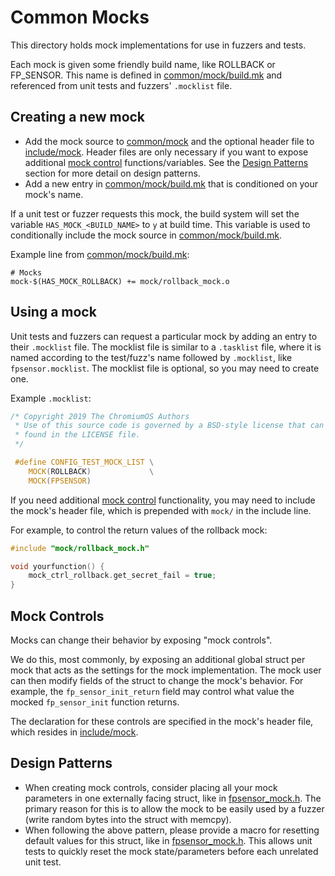 # Common Mocks

This directory holds mock implementations for use in fuzzers and tests.

Each mock is given some friendly build name, like ROLLBACK or FP_SENSOR. This
name is defined in [common/mock/build.mk](build.mk) and referenced from unit
tests and fuzzers' `.mocklist` file.

## Creating a new mock

*   Add the mock source to [common/mock](/common/mock) and the optional header
    file to [include/mock](/include/mock). Header files are only necessary if
    you want to expose additional [mock control](#mock-controls)
    functions/variables. See the [Design Patterns](#design-patterns) section for
    more detail on design patterns.
*   Add a new entry in [common/mock/build.mk](build.mk) that is conditioned on
    your mock's name.

If a unit test or fuzzer requests this mock, the build system will set the
variable `HAS_MOCK_<BUILD_NAME>` to `y` at build time. This variable is used to
conditionally include the mock source in [common/mock/build.mk](build.mk).

Example line from [common/mock/build.mk](build.mk):

```make
# Mocks
mock-$(HAS_MOCK_ROLLBACK) += mock/rollback_mock.o
```

## Using a mock

Unit tests and fuzzers can request a particular mock by adding an entry to their
`.mocklist` file. The mocklist file is similar to a `.tasklist` file, where it
is named according to the test/fuzz's name followed by `.mocklist`, like
`fpsensor.mocklist`. The mocklist file is optional, so you may need to create
one.

Example `.mocklist`:

```c
/* Copyright 2019 The ChromiumOS Authors
 * Use of this source code is governed by a BSD-style license that can be
 * found in the LICENSE file.
 */

 #define CONFIG_TEST_MOCK_LIST \
    MOCK(ROLLBACK)             \
    MOCK(FPSENSOR)
```

If you need additional [mock control](#mock-controls) functionality, you may
need to include the mock's header file, which is prepended with `mock/` in the
include line.

For example, to control the return values of the rollback mock:

```c
#include "mock/rollback_mock.h"

void yourfunction() {
    mock_ctrl_rollback.get_secret_fail = true;
}
```

## Mock Controls

Mocks can change their behavior by exposing "mock controls".

We do this, most commonly, by exposing an additional global struct per mock that
acts as the settings for the mock implementation. The mock user can then modify
fields of the struct to change the mock's behavior. For example, the
`fp_sensor_init_return` field may control what value the mocked `fp_sensor_init`
function returns.

The declaration for these controls are specified in the mock's header file,
which resides in [include/mock](/include/mock).

## Design Patterns

*   When creating mock controls, consider placing all your mock parameters in
    one externally facing struct, like in
    [fpsensor_mock.h](/include/mock/fpsensor_mock.h). The primary reason for
    this is to allow the mock to be easily used by a fuzzer (write random bytes
    into the struct with memcpy).
*   When following the above pattern, please provide a macro for resetting
    default values for this struct, like in
    [fpsensor_mock.h](/include/mock/fpsensor_mock.h). This allows unit tests
    to quickly reset the mock state/parameters before each unrelated unit test.
